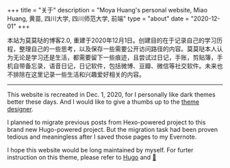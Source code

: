 +++
title = "关于"
description = "Moya Huang's personal website, Miao Huang, 黄苗, 四川大学, 四川师范大学, 前端"
type = "about"
date = "2020-12-01"
+++

本站为莫莫哒的博客2.0, 重建于2020年12月1日。创建目的在于记录自己的学习历程，整理自己的一些思考，以及保存一些需要公开访问路径的内容。莫莫哒本人认为无论是学习还是生活，都需要留下一些痕迹，且尝试过日记，手账，剪贴簿，手机自带备忘录，语音日记，日记软件，包括微博、豆瓣、微信等社交软件。未来也不排除在这里记录一些生活和兴趣爱好相关的内容。

---
This website is recreated in Dec. 1, 2020, for I personally like dark themes better these days.  And I would like to give a thumbs up to the [theme designer](https://github.com/zzossig/hugo-theme-zzo).

I planned to migrate previous posts from Hexo-powered project to this brand new Hugo-powered project. But the migration task had been proven tedious and meaningless after I saved those pages to my Evernote. 

I hope this website would be long maintained by myself. For furter instruction on this theme, please refer to [Hugo](https://gohugo.io/getting-started/quick-start/) and [📝](https://zzo-docs.vercel.app/zzo/)


